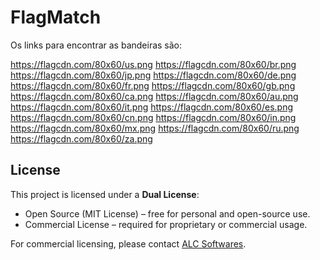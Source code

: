 # FlagMatch

Os links para encontrar as bandeiras são:

https://flagcdn.com/80x60/us.png
https://flagcdn.com/80x60/br.png
https://flagcdn.com/80x60/jp.png
https://flagcdn.com/80x60/de.png
https://flagcdn.com/80x60/fr.png
https://flagcdn.com/80x60/gb.png
https://flagcdn.com/80x60/ca.png
https://flagcdn.com/80x60/au.png
https://flagcdn.com/80x60/it.png
https://flagcdn.com/80x60/es.png
https://flagcdn.com/80x60/cn.png
https://flagcdn.com/80x60/in.png
https://flagcdn.com/80x60/mx.png
https://flagcdn.com/80x60/ru.png
https://flagcdn.com/80x60/za.png


## License

This project is licensed under a **Dual License**:

- Open Source (MIT License) – free for personal and open-source use.  
- Commercial License – required for proprietary or commercial usage.  

For commercial licensing, please contact [ALC Softwares](https://alcsoftwares.com).